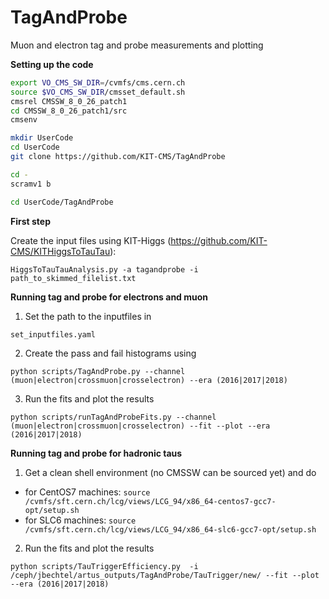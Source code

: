 # TagAndProbe
Muon and electron tag and probe measurements and plotting

**Setting up the code**
```bash
export VO_CMS_SW_DIR=/cvmfs/cms.cern.ch
source $VO_CMS_SW_DIR/cmsset_default.sh
cmsrel CMSSW_8_0_26_patch1
cd CMSSW_8_0_26_patch1/src
cmsenv

mkdir UserCode 
cd UserCode
git clone https://github.com/KIT-CMS/TagAndProbe

cd -
scramv1 b 

cd UserCode/TagAndProbe
```
**First step**

Create the input files using KIT-Higgs (https://github.com/KIT-CMS/KITHiggsToTauTau):

`HiggsToTauTauAnalysis.py -a tagandprobe -i path_to_skimmed_filelist.txt`


**Running tag and probe for electrons and muon**


1. Set the path to the inputfiles in 

`set_inputfiles.yaml`

2. Create the pass and fail histograms using

`python scripts/TagAndProbe.py --channel (muon|electron|crossmuon|crosselectron) --era (2016|2017|2018)`

3. Run the fits and plot the results

`python scripts/runTagAndProbeFits.py --channel (muon|electron|crossmuon|crosselectron) --fit --plot --era (2016|2017|2018)`



**Running tag and probe for hadronic taus**


1. Get a clean shell environment (no CMSSW can be sourced yet) and do
 * for CentOS7 machines:
`source /cvmfs/sft.cern.ch/lcg/views/LCG_94/x86_64-centos7-gcc7-opt/setup.sh`
 * for SLC6 machines: 
`source /cvmfs/sft.cern.ch/lcg/views/LCG_94/x86_64-slc6-gcc7-opt/setup.sh`

2. Run the fits and plot the results

`python scripts/TauTriggerEfficiency.py  -i /ceph/jbechtel/artus_outputs/TagAndProbe/TauTrigger/new/ --fit --plot --era (2016|2017|2018)`


